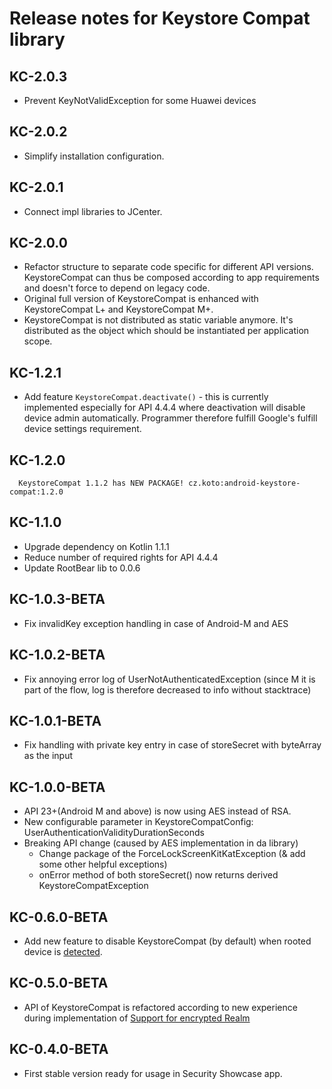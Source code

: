 
# Release notes for Keystore Compat library
 
## KC-2.0.3
 * Prevent KeyNotValidException for some Huawei devices
## KC-2.0.2
 * Simplify installation configuration.
## KC-2.0.1
 * Connect impl libraries to JCenter.
## KC-2.0.0
 * Refactor structure to separate code specific for different API versions. KeystoreCompat can thus be composed 
 according to app requirements and doesn't force to depend on legacy code.
 * Original full version of KeystoreCompat is enhanced with KeystoreCompat L+ and KeystoreCompat M+.
 * KeystoreCompat is not distributed as static variable anymore. It's distributed as the object which should be 
 instantiated per application scope.
 
## KC-1.2.1
 * Add feature `KeystoreCompat.deactivate()` - this is currently implemented especially for API 4.4.4 where deactivation will disable device admin automatically. 
 Programmer therefore fulfill Google's fulfill device settings requirement. 
  
## KC-1.2.0
 ```
   KeystoreCompat 1.1.2 has NEW PACKAGE! cz.koto:android-keystore-compat:1.2.0
   ```
 
## KC-1.1.0
 * Upgrade dependency on Kotlin 1.1.1
 * Reduce number of required rights for API 4.4.4
 * Update RootBear lib to 0.0.6 

## KC-1.0.3-BETA
 * Fix invalidKey exception handling in case of Android-M and AES

## KC-1.0.2-BETA
 * Fix annoying error log of UserNotAuthenticatedException (since M it is part of the flow, log is therefore decreased to info without stacktrace)

## KC-1.0.1-BETA
 * Fix handling with private key entry in case of storeSecret with byteArray as the input

## KC-1.0.0-BETA
 * API 23+(Android M and above) is now using AES instead of RSA.
 * New configurable parameter in KeystoreCompatConfig: UserAuthenticationValidityDurationSeconds
 * Breaking API change (caused by AES implementation in da library)
 	* Change package of the ForceLockScreenKitKatException (& add some other helpful exceptions)
 	* onError method of both storeSecret() now returns derived KeystoreCompatException

## KC-0.6.0-BETA
 * Add new feature to disable KeystoreCompat (by default) when rooted device is [detected](https://github.com/scottyab/rootbeer).

## KC-0.5.0-BETA
 * API of KeystoreCompat is refactored according to new experience during implementation of [Support for encrypted Realm](https://github.com/kotomisak/db-showcase-android)

## KC-0.4.0-BETA
 * First stable version ready for usage in Security Showcase app.
